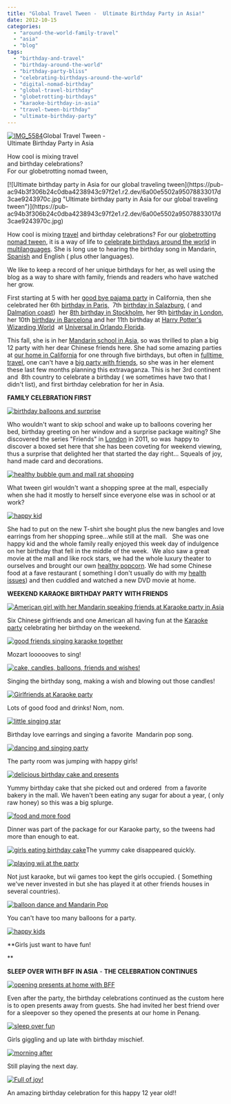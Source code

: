 ```yaml
---
title: "Global Travel Tween -  Ultimate Birthday Party in Asia!"
date: 2012-10-15
categories: 
  - "around-the-world-family-travel"
  - "asia"
  - "blog"
tags: 
  - "birthday-and-travel"
  - "birthday-around-the-world"
  - "birthday-party-bliss"
  - "celebrating-birthdays-around-the-world"
  - "digital-nomad-birthday"
  - "global-travel-birthday"
  - "globetrotting-birthdays"
  - "karaoke-birthday-in-asia"
  - "travel-tween-birthday"
  - "ultimate-birthday-party"
---
```


[![IMG_5584](https://pub-ac94b3f306b24c0dba4238943c97f2e1.r2.dev/6a00e5502a95078833017ee423e0bb970d.jpg "IMG_5584")](https://pub-ac94b3f306b24c0dba4238943c97f2e1.r2.dev/6a00e5502a95078833017ee423e0bb970d.jpg)Global Travel Tween -   
Ultimate Birthday Party in Asia  
  
How cool is mixing travel  
and birthday celebrations?  
For our globetrotting nomad tween,

<!--more--> [![Ultimate birthday party in Asia for our global traveling tween](https://pub-ac94b3f306b24c0dba4238943c97f2e1.r2.dev/6a00e5502a95078833017d3cae9243970c.jpg "Ultimate birthday party in Asia for our global traveling tween")](https://pub-ac94b3f306b24c0dba4238943c97f2e1.r2.dev/6a00e5502a95078833017d3cae9243970c.jpg)  
  
How cool is mixing [travel](http://soultravelers3new.local/2012/01/amazing-family-world-tour.html "family travel ultimate around the world tour") and birthday celebrations? For our [globetrotting](http://soultravelers3new.local/2010/05/globe-trotting-location-independent-kids-friends-perpetual-travelers-tck-long-term-family-travel-.html "globetrotting") [nomad tween](http://soultravelers3new.local/2012/06/nomadic-lifestyle-with-children-.html "nomad children, teen and tweens travel"), it is a way of life to [celebrate birthdays around the world](http://soultravelers3new.local/2011/10/celebrating-kids-birthdays-while-traveling.html "celebrating birthdays around the world") in [multilanguages](http://soultravelers3new.local/2011/06/how-to-raise-a-bilingual-or-multi-lingual-child-2.html "multilingual how to"). She is long use to hearing the birthday song in Mandarin, [Spanish](http://soultravelers3new.local/2007/03/last-day-of-sch.html "spanish school") and English ( plus other languages).  
  
We like to keep a record of her unique birthdays for her, as well using the blog as a way to share with family, friends and readers who have watched her grow.  
  
First starting at 5 with her [good bye pajama party](http://soultravelers3new.local/2006/08/suite-bon-voyag.html "good bye pajama party") in California, then she celebrated her 6th [birthday in Paris,](http://soultravelers3new.local/2006/09/mozarts-6th-at.html "birthday in Paris")  7th [birthday in Salazburg](http://soultravelers3new.local/2007/10/super-7-salzbur.html "birthday in salzburg"), ( and [Dalmation coast](http://soultravelers3new.local/2007/09/dalmatia-coast.html "dalmation coast"))  her [8th birthday in Stockholm](http://soultravelers3new.local/2009/05/family-travel-photo-sweden-reindeer-meat-in-kota-traditional-sami-lapland.html "8th birthday in stockholm"), her 9th [birthday in London](http://soultravelers3new.local/2009/10/family-travel-photo-england-knight-tapestry-high-tea.html "birthday in london"), her 10th [birthday in Barcelona](http://soultravelers3new.local/2011/01/how-to-make-paella-in-spain-the-valencia-way-recipe-for-travel-foodie-lovers-of-traditional-food.html "birthday in barcelona") and her 11th birthday at [Harry Potter's Wizarding World](http://soultravelers3new.local/2012/01/the-wizarding-world-of-harry-potter-kids-review.html "harry potter's wizarding world review")  [](http://www.universalorlando.com/harrypotter/ "harry potter's wizarding world")at [Universal in Orlando Florida](http://www.universalorlando.com/home/home.aspx "Universal orlando").  
  
This fall, she is in her [Mandarin school in Asia](http://soultravelers3new.local/2012/06/why-learn-mandarin-in-tropical-asia-penang.html "Mandarin school in Asia"), so was thrilled to plan a big 12 party with her dear Chinese friends here. She had some amazing parties at [our home in California](http://soultravelers3new.local/2006/08/home-and-hous-1.html "home in California") for one through five birthdays, but often in [fulltime  travel](http://soultravelers3new.local/2008/06/how-to-do-exten.html "full time travel how-to"), one can't have a [big party with friends](http://soultravelers3new.local/2009/06/-6-month-european-family-road-trip-09.html "big party with friends"), so she was in her element these last few months planning this extravaganza. This is her 3rd continent and  8th country to celebrate a birthday ( we sometimes have two that I didn't list), and first birthday celebration for her in Asia.  
  
**FAMILY CELEBRATION FIRST**  
  
  
[![birthday balloons and surprise](https://pub-ac94b3f306b24c0dba4238943c97f2e1.r2.dev/6a00e5502a95078833017d3cb21373970c.jpg "birthday balloons and surprise")](https://pub-ac94b3f306b24c0dba4238943c97f2e1.r2.dev/6a00e5502a95078833017d3cb21373970c.jpg)  
  
Who wouldn't want to skip school and wake up to balloons covering her bed, birthday greeting on her window and a surprise package waiting? She discovered the series "Friends" in [London](http://soultravelers3new.local/2011/02/top-budget-hotel-london-travelodge-waterloo-review-central-london-lodging-bargain-family-friendly.html "London travel ") in 2011, so was  happy to discover a boxed set here that she has been coveting for weekend viewing, thus a surprise that delighted her that started the day right... Squeals of joy, hand made card and decorations.  
  
[![healthy bubble gum and mall rat shopping](https://pub-ac94b3f306b24c0dba4238943c97f2e1.r2.dev/6a00e5502a95078833017d3cb21497970c.jpg "healthy bubble gum and mall rat shopping")](https://pub-ac94b3f306b24c0dba4238943c97f2e1.r2.dev/6a00e5502a95078833017d3cb21497970c.jpg)  
  
What tween girl wouldn't want a shopping spree at the mall, especially when she had it mostly to herself since everyone else was in school or at work?  
  
[![happy kid](https://pub-ac94b3f306b24c0dba4238943c97f2e1.r2.dev/6a00e5502a95078833017d3cb215d8970c.jpg "happy kid")](https://pub-ac94b3f306b24c0dba4238943c97f2e1.r2.dev/6a00e5502a95078833017d3cb215d8970c.jpg)  
  
She had to put on the new T-shirt she bought plus the new bangles and love earrings from her shopping spree...while still at the mall.   She was one happy kid and the whole family really enjoyed this week day of indulgence on her birthday that fell in the middle of the week.  We also saw a great movie at the mall and like rock stars, we had the whole luxury theater to ourselves and brought our own [healthy popcorn](http://soultravelers3new.local/2012/07/how-to-make-healthy-popcorn.html "healthy popcorn"). We had some Chinese food at a fave restaurant ( something I don't usually do with my [health issues](http://soultravelers3new.local/2012/04/health-organic-raw-foods-and-travel.html "travel health")) and then cuddled and watched a new DVD movie at home.  
  
**WEEKEND KARAOKE BIRTHDAY PARTY WITH FRIENDS**  
  
  
  
[![American girl with her Mandarin speaking friends at Karaoke party in Asia](https://pub-ac94b3f306b24c0dba4238943c97f2e1.r2.dev/6a00e5502a95078833017d3cb216df970c.jpg "American girl with her Mandarin speaking friends at Karaoke party in Asia")](https://pub-ac94b3f306b24c0dba4238943c97f2e1.r2.dev/6a00e5502a95078833017d3cb216df970c.jpg)  
  
Six Chinese girlfriends and one American all having fun at the [Karaoke party](http://soultravelers3new.local/2012/07/singing-karaoke-in-asia.html "karaoke party in Asia") celebrating her birthday on the weekend.  
  
[![good friends singing karaoke together](https://pub-ac94b3f306b24c0dba4238943c97f2e1.r2.dev/6a00e5502a95078833017d3cb217fe970c.jpg "good friends singing karaoke together")](https://pub-ac94b3f306b24c0dba4238943c97f2e1.r2.dev/6a00e5502a95078833017d3cb217fe970c.jpg)  
  
Mozart loooooves to sing!  
  
[![cake, candles, balloons, friends and wishes!](https://pub-ac94b3f306b24c0dba4238943c97f2e1.r2.dev/6a00e5502a95078833017c328388e6970b.jpg "cake, candles, balloons, friends and wishes!")](https://pub-ac94b3f306b24c0dba4238943c97f2e1.r2.dev/6a00e5502a95078833017c328388e6970b.jpg)  
  
Singing the birthday song, making a wish and blowing out those candles!  
  
[![Girlfriends at Karaoke party](https://pub-ac94b3f306b24c0dba4238943c97f2e1.r2.dev/6a00e5502a95078833017d3cb219f6970c.jpg "Girlfriends at Karaoke party")](https://pub-ac94b3f306b24c0dba4238943c97f2e1.r2.dev/6a00e5502a95078833017d3cb219f6970c.jpg)  
  
Lots of good food and drinks! Nom, nom.  
  
[![little singing star](https://pub-ac94b3f306b24c0dba4238943c97f2e1.r2.dev/6a00e5502a95078833017c32838acb970b.jpg "little singing star")](https://pub-ac94b3f306b24c0dba4238943c97f2e1.r2.dev/6a00e5502a95078833017c32838acb970b.jpg)  
  
Birthday love earrings and singing a favorite  Mandarin pop song.  
  
[![dancing and singing party](https://pub-ac94b3f306b24c0dba4238943c97f2e1.r2.dev/6a00e5502a95078833017ee42765e6970d.jpg "dancing and singing party")](https://pub-ac94b3f306b24c0dba4238943c97f2e1.r2.dev/6a00e5502a95078833017ee42765e6970d.jpg)  
  
The party room was jumping with happy girls!  
  
[![delicious birthday cake and presents](https://pub-ac94b3f306b24c0dba4238943c97f2e1.r2.dev/6a00e5502a95078833017c32838c7a970b.jpg "delicious birthday cake and presents")](https://pub-ac94b3f306b24c0dba4238943c97f2e1.r2.dev/6a00e5502a95078833017c32838c7a970b.jpg)  
  
Yummy birthday cake that she picked out and ordered  from a favorite bakery in the mall. We haven't been eating any sugar for about a year, ( only raw honey) so this was a big splurge.  
  
[![food and more food](https://pub-ac94b3f306b24c0dba4238943c97f2e1.r2.dev/6a00e5502a95078833017ee42767e8970d.jpg "food and more food")](https://pub-ac94b3f306b24c0dba4238943c97f2e1.r2.dev/6a00e5502a95078833017ee42767e8970d.jpg)  
  
Dinner was part of the package for our Karaoke party, so the tweens had more than enough to eat.  
  
[![girls eating birthday cake](https://pub-ac94b3f306b24c0dba4238943c97f2e1.r2.dev/6a00e5502a95078833017d3cb21ebf970c.jpg "girls eating birthday cake")](https://pub-ac94b3f306b24c0dba4238943c97f2e1.r2.dev/6a00e5502a95078833017d3cb21ebf970c.jpg)The yummy cake disappeared quickly.

[](https://pub-ac94b3f306b24c0dba4238943c97f2e1.r2.dev/6a00e5502a95078833017d3cb21ebf970c.jpg)[![playing wii at the party](https://pub-ac94b3f306b24c0dba4238943c97f2e1.r2.dev/6a00e5502a95078833017ee4276a3d970d.jpg "playing wii at the party")](https://pub-ac94b3f306b24c0dba4238943c97f2e1.r2.dev/6a00e5502a95078833017ee4276a3d970d-150x150-1.jpg)  
  
Not just karaoke, but wii games too kept the girls occupied. ( Something we've never invested in but she has played it at other friends houses in several countries).  
  
[![balloon dance and Mandarin Pop](https://pub-ac94b3f306b24c0dba4238943c97f2e1.r2.dev/6a00e5502a95078833017ee4276b29970d.jpg "balloon dance and Mandarin Pop")](https://pub-ac94b3f306b24c0dba4238943c97f2e1.r2.dev/6a00e5502a95078833017ee4276b29970d.jpg)  
  
You can't have too many balloons for a party.  
  
[![happy kids](https://pub-ac94b3f306b24c0dba4238943c97f2e1.r2.dev/6a00e5502a95078833017c3283920e970b.jpg "happy kids")](https://pub-ac94b3f306b24c0dba4238943c97f2e1.r2.dev/6a00e5502a95078833017c3283920e970b.jpg)  
  
**Girls just want to have fun!  
  
  
**  
  
**SLEEP OVER WITH BFF IN ASIA** - **THE CELEBRATION CONTINUES**  
  
  
[![opening presents at home with BFF](https://pub-ac94b3f306b24c0dba4238943c97f2e1.r2.dev/6a00e5502a95078833017d3cb223b3970c.jpg "opening presents at home with BFF")](https://pub-ac94b3f306b24c0dba4238943c97f2e1.r2.dev/6a00e5502a95078833017d3cb223b3970c.jpg)  
  
Even after the party, the birthday celebrations continued as the custom here is to open presents away from guests. She had invited her best friend over for a sleepover so they opened the presents at our home in Penang.  
  
[![sleep over fun](https://pub-ac94b3f306b24c0dba4238943c97f2e1.r2.dev/6a00e5502a95078833017ee4276f0b970d.jpg "sleep over fun")](https://pub-ac94b3f306b24c0dba4238943c97f2e1.r2.dev/6a00e5502a95078833017ee4276f0b970d.jpg)  
  
Girls giggling and up late with birthday mischief.  
  
[![morning after](https://pub-ac94b3f306b24c0dba4238943c97f2e1.r2.dev/6a00e5502a95078833017c328395b2970b.jpg "morning after")](https://pub-ac94b3f306b24c0dba4238943c97f2e1.r2.dev/6a00e5502a95078833017c328395b2970b.jpg)  
  
Still playing the next day.  
  
[![Full of joy!](https://pub-ac94b3f306b24c0dba4238943c97f2e1.r2.dev/6a00e5502a95078833017c32839a50970b.jpg "Full of joy!")](https://pub-ac94b3f306b24c0dba4238943c97f2e1.r2.dev/6a00e5502a95078833017c32839a50970b.jpg)  
  
An amazing birthday celebration for this happy 12 year old!!
